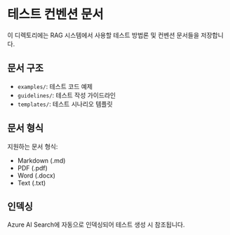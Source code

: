 # 테스트 컨벤션 문서

이 디렉토리에는 RAG 시스템에서 사용할 테스트 방법론 및 컨벤션 문서들을 저장합니다.

## 문서 구조

- `examples/`: 테스트 코드 예제
- `guidelines/`: 테스트 작성 가이드라인
- `templates/`: 테스트 시나리오 템플릿

## 문서 형식

지원하는 문서 형식:
- Markdown (.md)
- PDF (.pdf)
- Word (.docx)
- Text (.txt)

## 인덱싱

Azure AI Search에 자동으로 인덱싱되어 테스트 생성 시 참조됩니다.
